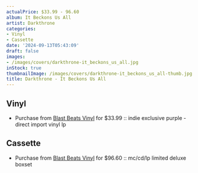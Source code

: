 ```yaml
---
actualPrice: $33.99 - 96.60
album: It Beckons Us All
artist: Darkthrone
categories:
- Vinyl
- Cassette
date: '2024-09-13T05:43:09'
draft: false
images:
- /images/covers/darkthrone-it_beckons_us_all.jpg
inStock: true
thumbnailImage: /images/covers/darkthrone-it_beckons_us_all-thumb.jpg
title: Darkthrone - It Beckons Us All
---
```


## Vinyl
* Purchase from [Blast Beats Vinyl](https://blastbeatsvinyl.com/products/darkthrone-it-beckons-us-all-indie-exclusive-purple-direct-import-vinyl-lp) for $33.99 :: indie exclusive purple - direct import vinyl lp
## Cassette
* Purchase from [Blast Beats Vinyl](https://blastbeatsvinyl.com/products/darkthrone-it-beckons-us-all-mc-cd-lp-limited-deluxe-boxset) for $96.60 :: mc/cd/lp limited deluxe boxset
